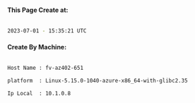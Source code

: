 
   
#### This Page Create at:

```bash

2023-07-01 - 15:35:21 UTC

```

#### Create By Machine:

```bash

Host Name : fv-az402-651

platform  : Linux-5.15.0-1040-azure-x86_64-with-glibc2.35

Ip Local  : 10.1.0.8

```

